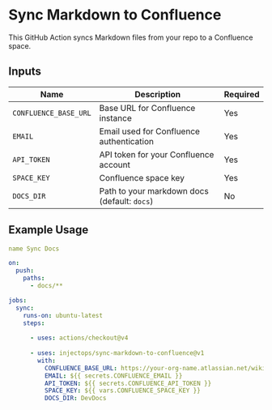 # Sync Markdown to Confluence

This GitHub Action syncs Markdown files from your repo to a Confluence space.

## Inputs

| Name                  | Description                                  | Required |
|-----------------------|----------------------------------------------|----------|
| `CONFLUENCE_BASE_URL` | Base URL for Confluence instance             | Yes      |
| `EMAIL`               | Email used for Confluence authentication     | Yes      |
| `API_TOKEN`           | API token for your Confluence account        | Yes      |
| `SPACE_KEY`           | Confluence space key                         | Yes      |
| `DOCS_DIR`            | Path to your markdown docs (default: `docs`) | No       |

## Example Usage

```yaml
name Sync Docs

on:
  push:
    paths:
      - docs/**

jobs:
  sync:
    runs-on: ubuntu-latest
    steps:
      
      - uses: actions/checkout@v4
      
      - uses: injectops/sync-markdown-to-confluence@v1
        with:
          CONFLUENCE_BASE_URL: https://your-org-name.atlassian.net/wiki
          EMAIL: ${{ secrets.CONFLUENCE_EMAIL }}
          API_TOKEN: ${{ secrets.CONFLUENCE_API_TOKEN }}
          SPACE_KEY: ${{ vars.CONFLUENCE_SPACE_KEY }}
          DOCS_DIR: DevDocs
```


